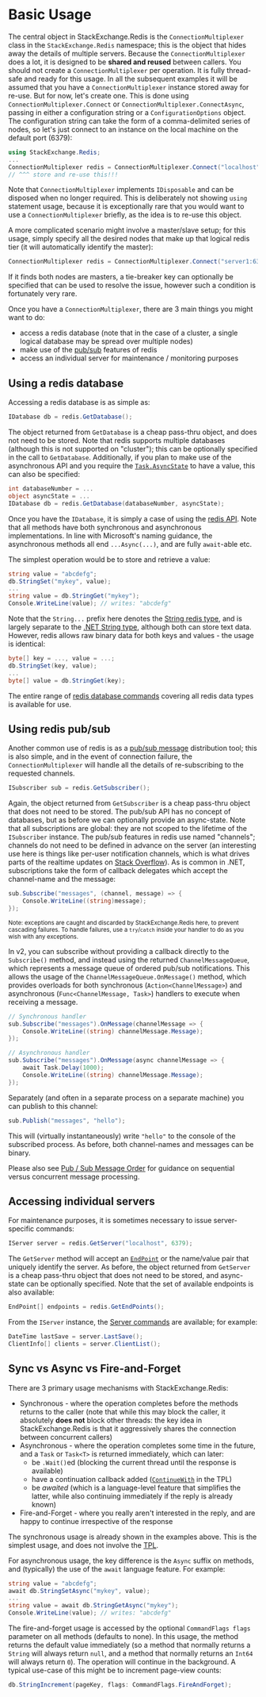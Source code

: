 ﻿Basic Usage
===

The central object in StackExchange.Redis is the `ConnectionMultiplexer` class in the `StackExchange.Redis` namespace; this is the object that hides away the details of multiple servers. Because the `ConnectionMultiplexer` does a lot, it is designed to be **shared and reused** between callers. You should not create a `ConnectionMultiplexer` per operation. It is fully thread-safe and ready for this usage. In all the subsequent examples it will be assumed that you have a `ConnectionMultiplexer` instance stored away for re-use. But for now, let's create one. This is done using `ConnectionMultiplexer.Connect` or `ConnectionMultiplexer.ConnectAsync`, passing in either a configuration string or a `ConfigurationOptions` object. The configuration string can take the form of a comma-delimited series of nodes, so let's just connect to an instance on the local machine on the default port (6379):

```csharp
using StackExchange.Redis;
...
ConnectionMultiplexer redis = ConnectionMultiplexer.Connect("localhost");
// ^^^ store and re-use this!!!
```

Note that `ConnectionMultiplexer` implements `IDisposable` and can be disposed when no longer required. This is deliberately not showing `using` statement usage, because it is exceptionally rare that you would want to use a `ConnectionMultiplexer` briefly, as the idea is to re-use this object.

A more complicated scenario might involve a master/slave setup; for this usage, simply specify all the desired nodes that make up that logical redis tier (it will automatically identify the master):

```csharp
ConnectionMultiplexer redis = ConnectionMultiplexer.Connect("server1:6379,server2:6379");
```

If it finds both nodes are masters, a tie-breaker key can optionally be specified that can be used to resolve the issue, however such a condition is fortunately very rare.

Once you have a `ConnectionMultiplexer`, there are 3 main things you might want to do:

- access a redis database (note that in the case of a cluster, a single logical database may be spread over multiple nodes)
- make use of the [pub/sub](http://redis.io/topics/pubsub) features of redis
- access an individual server for maintenance / monitoring purposes

Using a redis database
---

Accessing a redis database is as simple as:

```csharp
IDatabase db = redis.GetDatabase();
```

The object returned from `GetDatabase` is a cheap pass-thru object, and does not need to be stored. Note that redis supports multiple databases (although this is not supported on "cluster"); this can be optionally specified in the call to `GetDatabase`. Additionally, if you plan to make use of the asynchronous API and you require the [`Task.AsyncState`][2] to have a value, this can also be specified:

```csharp
int databaseNumber = ...
object asyncState = ...
IDatabase db = redis.GetDatabase(databaseNumber, asyncState);
```

Once you have the `IDatabase`, it is simply a case of using the [redis API](http://redis.io/commands). Note that all methods have both synchronous and asynchronous implementations. In line with Microsoft's naming guidance, the asynchronous methods all end `...Async(...)`, and are fully `await`-able etc.

The simplest operation would be to store and retrieve a value:

```csharp
string value = "abcdefg";
db.StringSet("mykey", value);
...
string value = db.StringGet("mykey");
Console.WriteLine(value); // writes: "abcdefg"
```

Note that the `String...` prefix here denotes the [String redis type](http://redis.io/topics/data-types), and is largely separate to the [.NET String type][3], although both can store text data. However, redis allows raw binary data for both keys and values - the usage is identical:

```csharp
byte[] key = ..., value = ...;
db.StringSet(key, value);
...
byte[] value = db.StringGet(key);
```

The entire range of [redis database commands](http://redis.io/commands) covering all redis data types is available for use.

Using redis pub/sub
----

Another common use of redis is as a [pub/sub message](http://redis.io/topics/pubsub) distribution tool; this is also simple, and in the event of connection failure, the `ConnectionMultiplexer` will handle all the details of re-subscribing to the requested channels.

```csharp
ISubscriber sub = redis.GetSubscriber();
```

Again, the object returned from `GetSubscriber` is a cheap pass-thru object that does not need to be stored. The pub/sub API has no concept of databases, but as before we can optionally provide an async-state. Note that all subscriptions are global: they are not scoped to the lifetime of the `ISubscriber` instance. The pub/sub features in redis use named "channels"; channels do not need to be defined in advance on the server (an interesting use here is things like per-user notification channels, which is what drives parts of the realtime updates on [Stack Overflow](http://stackoverflow.com)). As is common in .NET, subscriptions take the form of callback delegates which accept the channel-name and the message:

```csharp
sub.Subscribe("messages", (channel, message) => {
    Console.WriteLine((string)message);
});
```
<sub>Note: exceptions are caught and discarded by StackExchange.Redis here, to prevent cascading failures. To handle failures, use a `try`/`catch` inside your handler to do as you wish with any exceptions.</sub>

In v2, you can subscribe without providing a callback directly to the `Subscribe()` method, and instead using the returned `ChannelMessageQueue`, which represents a message queue of ordered pub/sub notifications. This allows the usage of the `ChannelMessageQueue.OnMessage()` method, which provides overloads for both synchronous (`Action<ChannelMessage>`) and asynchronous (`Func<ChannelMessage, Task>`) handlers to execute when receiving a message.

```csharp
// Synchronous handler
sub.Subscribe("messages").OnMessage(channelMessage => {
    Console.WriteLine((string) channelMessage.Message);
});

// Asynchronous handler
sub.Subscribe("messages").OnMessage(async channelMessage => {
    await Task.Delay(1000);
    Console.WriteLine((string) channelMessage.Message);
});
```

Separately (and often in a separate process on a separate machine) you can publish to this channel:

```csharp
sub.Publish("messages", "hello");
```

This will (virtually instantaneously) write `"hello"` to the console of the subscribed process. As before, both channel-names and messages can be binary.

Please also see [Pub / Sub Message Order](PubSubOrder) for guidance on sequential versus concurrent message processing.

Accessing individual servers
---

For maintenance purposes, it is sometimes necessary to issue server-specific commands:

```csharp
IServer server = redis.GetServer("localhost", 6379);
```

The `GetServer` method will accept an [`EndPoint`](http://msdn.microsoft.com/en-us/library/system.net.endpoint(v=vs.110).aspx) or the name/value pair that uniquely identify the server. As before, the object returned from `GetServer` is a cheap pass-thru object that does not need to be stored, and async-state can be optionally specified. Note that the set of available endpoints is also available:

```csharp
EndPoint[] endpoints = redis.GetEndPoints();
```

From the `IServer` instance, the [Server commands](http://redis.io/commands#server) are available; for example:

```csharp
DateTime lastSave = server.LastSave();
ClientInfo[] clients = server.ClientList();
```

Sync vs Async vs Fire-and-Forget
---

There are 3 primary usage mechanisms with StackExchange.Redis:

- Synchronous - where the operation completes before the methods returns to the caller (note that while this may block the caller, it absolutely **does not** block other threads: the key idea in StackExchange.Redis is that it aggressively shares the connection between concurrent callers)
- Asynchronous - where the operation completes some time in the future, and a `Task` or `Task<T>` is returned immediately, which can later:
    - be `.Wait()`ed (blocking the current thread until the response is available)
    - have a continuation callback added ([`ContinueWith`](http://msdn.microsoft.com/en-us/library/system.threading.tasks.task.continuewith(v=vs.110).aspx) in the TPL)
    - be *awaited* (which is a language-level feature that simplifies the latter, while also continuing immediately if the reply is already known)
- Fire-and-Forget - where you really aren't interested in the reply, and are happy to continue irrespective of the response

The synchronous usage is already shown in the examples above. This is the simplest usage, and does not involve the [TPL][1].

For asynchronous usage, the key difference is the `Async` suffix on methods, and (typically) the use of the `await` language feature. For example:

```csharp
string value = "abcdefg";
await db.StringSetAsync("mykey", value);
...
string value = await db.StringGetAsync("mykey");
Console.WriteLine(value); // writes: "abcdefg"
```

The fire-and-forget usage is accessed by the optional `CommandFlags flags` parameter on all methods (defaults to none). In this usage, the method returns the default value immediately (so a method that normally returns a `String` will always return `null`, and a method that normally returns an `Int64` will always return `0`). The operation will continue in the background. A typical use-case of this might be to increment page-view counts:

```csharp
db.StringIncrement(pageKey, flags: CommandFlags.FireAndForget);
```




  [1]: http://msdn.microsoft.com/en-us/library/dd460717%28v=vs.110%29.aspx
  [2]: http://msdn.microsoft.com/en-us/library/system.threading.tasks.task.asyncstate(v=vs.110).aspx
  [3]: http://msdn.microsoft.com/en-us/library/system.string(v=vs.110).aspx
